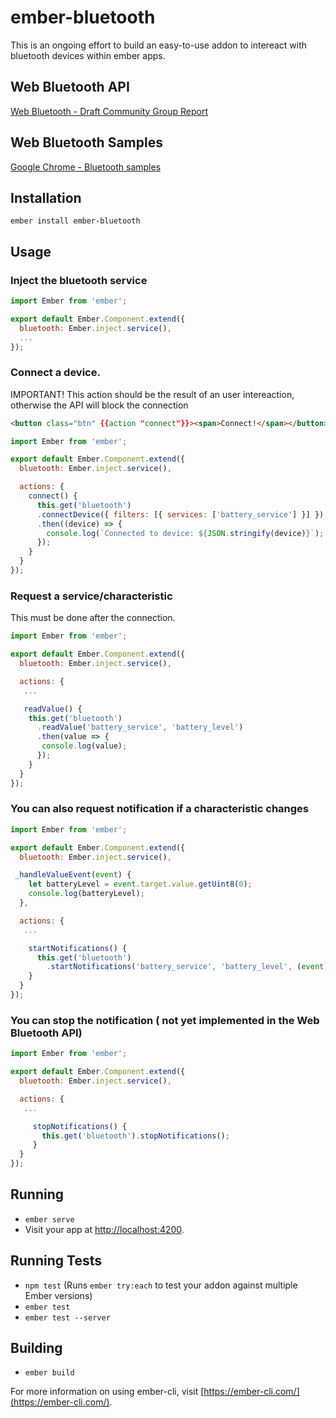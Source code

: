 # ember-bluetooth

This is an ongoing effort to build an easy-to-use addon to intereact with
bluetooth devices within ember apps.


## Web Bluetooth API

[Web Bluetooth - Draft Community Group Report](https://webbluetoothcg.github.io/web-bluetooth/)


## Web Bluetooth Samples

[Google Chrome - Bluetooth samples](https://googlechrome.github.io/samples/web-bluetooth/index.html)

## Installation

`ember install ember-bluetooth`

## Usage

### Inject the bluetooth service

```js
import Ember from 'ember';

export default Ember.Component.extend({
  bluetooth: Ember.inject.service(),
  ...
});
```

### Connect a device.

IMPORTANT! This action should be the result of an user intereaction, otherwise the API will block the connection

```html
<button class="btn" {{action "connect"}}><span>Connect!</span></button>
```

```js
import Ember from 'ember';

export default Ember.Component.extend({
  bluetooth: Ember.inject.service(),

  actions: {
    connect() {
      this.get('bluetooth')
      .connectDevice({ filters: [{ services: ['battery_service'] }] })
      .then((device) => {
        console.log(`Connected to device: ${JSON.stringify(device)}`);
      });
    }
  }
});
```

### Request a service/characteristic

This must be done after the connection.

```js
import Ember from 'ember';

export default Ember.Component.extend({
  bluetooth: Ember.inject.service(),

  actions: {
   ...

   readValue() {
    this.get('bluetooth')
      .readValue('battery_service', 'battery_level')
      .then(value => {
       console.log(value);
      });
    }
  }
});
```

### You can also request notification if a characteristic changes

```js
import Ember from 'ember';

export default Ember.Component.extend({
  bluetooth: Ember.inject.service(),

 _handleValueEvent(event) {
    let batteryLevel = event.target.value.getUint8(0);
    console.log(batteryLevel);
  },

  actions: {
   ...

    startNotifications() {
      this.get('bluetooth')
        .startNotifications('battery_service', 'battery_level', (event) => this._handleValueEvent(event));
    }
  }
});
```

### You can stop the notification ( not yet implemented in the Web Bluetooth API)

```js
import Ember from 'ember';

export default Ember.Component.extend({
  bluetooth: Ember.inject.service(),

  actions: {
   ...

     stopNotifications() {
       this.get('bluetooth').stopNotifications();
     }
  }
});
```

## Running

* `ember serve`
* Visit your app at [http://localhost:4200](http://localhost:4200).

## Running Tests

* `npm test` (Runs `ember try:each` to test your addon against multiple Ember versions)
* `ember test`
* `ember test --server`

## Building

* `ember build`

For more information on using ember-cli, visit [https://ember-cli.com/](https://ember-cli.com/).
